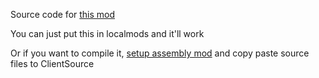 Source code for [this mod](https://steamcommunity.com/sharedfiles/filedetails/?id=3269363928)

You can just put this in localmods and it'll work

Or if you want to compile it, [setup assembly mod](https://evilfactory.github.io/LuaCsForBarotrauma/cs-docs/html/md_manual_assemblymod.html) and copy paste source files to ClientSource
